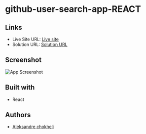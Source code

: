 # github-user-search-app-REACT

## Links

- Live Site URL: [Live site](https://todo-ui-community-ypmq.vercel.app/)
- Solution URL: [Solution URL](https://github.com/aleksandrre/Todo-UI-Community-)

## Screenshot

![App Screenshot](https://user-images.githubusercontent.com/108459639/223785894-2a18d16a-ccd4-43ac-919c-d3793df5e3bc.png)

## Built with

- React

## Authors

- [Aleksandre chokheli](https://github.com/aleksandrre)
